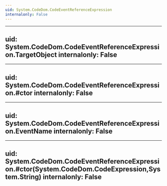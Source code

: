 ```yaml
---
uid: System.CodeDom.CodeEventReferenceExpression
internalonly: False
---
```


---
uid: System.CodeDom.CodeEventReferenceExpression.TargetObject
internalonly: False
---

---
uid: System.CodeDom.CodeEventReferenceExpression.#ctor
internalonly: False
---

---
uid: System.CodeDom.CodeEventReferenceExpression.EventName
internalonly: False
---

---
uid: System.CodeDom.CodeEventReferenceExpression.#ctor(System.CodeDom.CodeExpression,System.String)
internalonly: False
---
